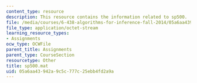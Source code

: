 ```yaml
---
content_type: resource
description: This resource contains the information related to sp500.
file: /media/courses/6-438-algorithms-for-inference-fall-2014/05a6aa43942a9c5c777c25ebb4fd2a9a_sp500.mat
file_type: application/octet-stream
learning_resource_types:
- Assignments
ocw_type: OCWFile
parent_title: Assignments
parent_type: CourseSection
resourcetype: Other
title: sp500.mat
uid: 05a6aa43-942a-9c5c-777c-25ebb4fd2a9a
---
```

